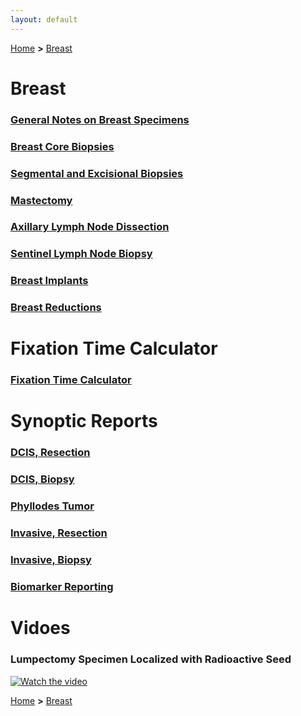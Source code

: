 ```yaml
---
layout: default
---
```

[Home](./../) **>** [Breast](./breast.html)

# Breast
### [General Notes on Breast Specimens](./generalbreast.html)
### [Breast Core Biopsies](./breastcore.html)
### [Segmental and Excisional Biopsies](./segmental.html)
### [Mastectomy](./mastectomy.html)
### [Axillary Lymph Node Dissection](./axillarynode.html)
### [Sentinel Lymph Node Biopsy](./sentinelnode.html)
### [Breast Implants](./breastimplant.html)
### [Breast Reductions](./breastreduction.html)

# Fixation Time Calculator
### [Fixation Time Calculator](https://hematogones.com/surg-path/fixation)

# Synoptic Reports
### [DCIS, Resection](https://documents.cap.org/protocols/Breast.DCIS_4.4.0.0.REL_CAPCP.pdf)
### [DCIS, Biopsy](https://documents.cap.org/protocols/Breast.DCIS.Bx_1.0.1.0.REL_CAPCP.pdf)
### [Phyllodes Tumor](https://documents.cap.org/protocols/Breast.Phyllodes_1.1.0.1.REL_CAPCP.pdf)
### [Invasive, Resection](https://documents.cap.org/protocols/Breast.Invasive_4.8.0.0.REL_CAPCP.pdf)
### [Invasive, Biopsy](https://documents.cap.org/protocols/Breast.Invasive.Bx_1.1.1.2.REL_CAPCP.pdf)
### [Biomarker Reporting](https://documents.cap.org/protocols/Breast.Bmk_1.5.0.0.REL_CAPCP.pdf)

# Vidoes
### Lumpectomy Specimen Localized with Radioactive Seed
[![Watch the video](https://img.youtube.com/vi/ff5FLoblBJE/maxresdefault.jpg)](https://youtu.be/ff5FLoblBJE)

[Home](./../) **>** [Breast](./breast.html)
